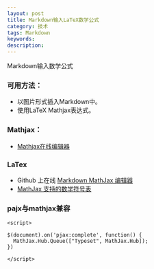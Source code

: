 ```yaml
---
layout: post
title: Markdown输入LaTeX数学公式
category: 技术
tags: Markdown
keywords: 
description: 
---
```


Markdown输入数学公式

### 可用方法：

- 以图片形式插入Markdown中。
- 使用LaTeX Mathjax表达式。

### Mathjax：

- [Mathjax在线编辑器](http://www.codecogs.com/latex/eqneditor.php)

### LaTex 
- Github 上在线 [Markdown MathJax 编辑器](https://kerzol.github.io/markdown-mathjax/editor.html)
-  [MathJax 支持的数学符号表](https://mirrors.tuna.tsinghua.edu.cn/CTAN/info/symbols/math/maths-symbols.pdf)

### pajx与mathjax兼容
```
<script>
 
$(document).on('pjax:complete', function() {
  MathJax.Hub.Queue(["Typeset", MathJax.Hub]);
})

</script>
```